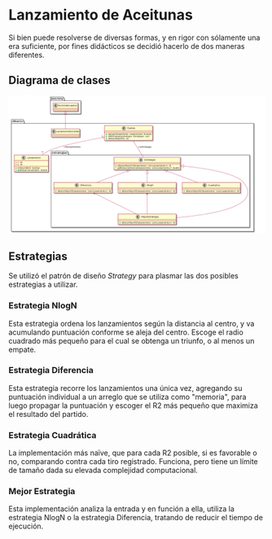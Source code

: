 # Lanzamiento de Aceitunas
Si bien puede resolverse de diversas formas, y en rigor con sólamente una era suficiente, por fines didácticos se decidió hacerlo de dos maneras diferentes.

## Diagrama de clases

![diagrama](diagrama.png)

## Estrategias
Se utilizó el patrón de diseño *Strategy* para plasmar las dos posibles estrategias a utilizar.

### Estrategia NlogN
Esta estrategia ordena los lanzamientos según la distancia al centro, y va acumulando puntuación conforme se aleja del centro. Escoge el radio cuadrado más pequeño para el cual se obtenga un triunfo, o al menos un empate.

### Estrategia Diferencia
Esta estrategia recorre los lanzamientos una única vez, agregando su puntuación individual a un arreglo que se utiliza como "memoria", para luego propagar la puntuación y escoger el R2 más pequeño que maximiza el resultado del partido.

### Estrategia Cuadrática
La implementación más naïve, que para cada R2 posible, si es favorable o no, comparando contra cada tiro registrado. Funciona, pero tiene un límite de tamaño dada su elevada complejidad computacional.

### Mejor Estrategia
Esta implementación analiza la entrada y en función a ella, utiliza la estrategia NlogN o la estrategia Diferencia, tratando de reducir el tiempo de ejecución.
